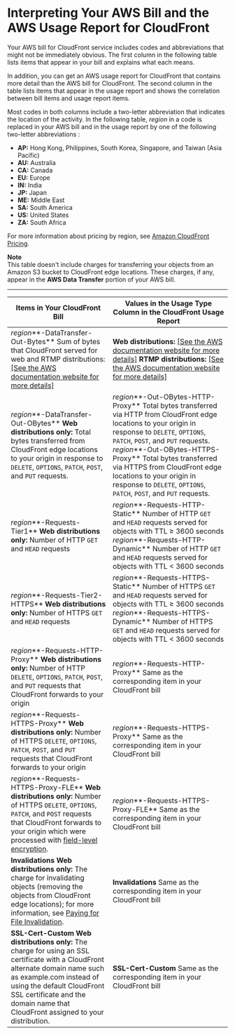 # Interpreting Your AWS Bill and the AWS Usage Report for CloudFront<a name="billing-and-usage-interpreting"></a>

Your AWS bill for CloudFront service includes codes and abbreviations that might not be immediately obvious\. The first column in the following table lists items that appear in your bill and explains what each means\.

In addition, you can get an AWS usage report for CloudFront that contains more detail than the AWS bill for CloudFront\. The second column in the table lists items that appear in the usage report and shows the correlation between bill items and usage report items\.

Most codes in both columns include a two\-letter abbreviation that indicates the location of the activity\. In the following table, *region* in a code is replaced in your AWS bill and in the usage report by one of the following two\-letter abbreviations :
+ **AP:** Hong Kong, Philippines, South Korea, Singapore, and Taiwan \(Asia Pacific\)
+ **AU:** Australia
+ **CA:** Canada
+ **EU:** Europe
+ **IN:** India
+ **JP:** Japan
+ **ME:** Middle East
+ **SA:** South America
+ **US:** United States
+ **ZA:** South Africa

For more information about pricing by region, see [Amazon CloudFront Pricing](http://aws.amazon.com/cloudfront/pricing/)\.

**Note**  
This table doesn't include charges for transferring your objects from an Amazon S3 bucket to CloudFront edge locations\. These charges, if any, appear in the **AWS Data Transfer** portion of your AWS bill\.


****  

| Items in Your CloudFront Bill | Values in the Usage Type Column in the CloudFront Usage Report | 
| --- | --- | 
|  *region***\-DataTransfer\-Out\-Bytes** Sum of bytes that CloudFront served for web and RTMP distributions: [\[See the AWS documentation website for more details\]](http://docs.aws.amazon.com/AmazonCloudFront/latest/DeveloperGuide/billing-and-usage-interpreting.html)  |  **Web distributions:** [\[See the AWS documentation website for more details\]](http://docs.aws.amazon.com/AmazonCloudFront/latest/DeveloperGuide/billing-and-usage-interpreting.html) **RTMP distributions:** [\[See the AWS documentation website for more details\]](http://docs.aws.amazon.com/AmazonCloudFront/latest/DeveloperGuide/billing-and-usage-interpreting.html)  | 
|  *region***\-DataTransfer\-Out\-OBytes** **Web distributions only:** Total bytes transferred from CloudFront edge locations to your origin in response to `DELETE`, `OPTIONS`, `PATCH`, `POST`, and `PUT` requests\.   |  *region***\-Out\-OBytes\-HTTP\-Proxy** Total bytes transferred via HTTP from CloudFront edge locations to your origin in response to `DELETE`, `OPTIONS`, `PATCH`, `POST`, and `PUT` requests\. *region***\-Out\-OBytes\-HTTPS\-Proxy** Total bytes transferred via HTTPS from CloudFront edge locations to your origin in response to `DELETE`, `OPTIONS`, `PATCH`, `POST`, and `PUT` requests\.  | 
|  *region***\-Requests\-Tier1** **Web distributions only:** Number of HTTP `GET` and `HEAD` requests  |  *region***\-Requests\-HTTP\-Static** Number of HTTP `GET` and `HEAD` requests served for objects with TTL ≥ 3600 seconds *region***\-Requests\-HTTP\-Dynamic** Number of HTTP `GET` and `HEAD` requests served for objects with TTL < 3600 seconds  | 
|  *region***\-Requests\-Tier2\-HTTPS** **Web distributions only:** Number of HTTPS `GET` and `HEAD` requests  |  *region***\-Requests\-HTTPS\-Static** Number of HTTPS `GET` and `HEAD` requests served for objects with TTL ≥ 3600 seconds *region***\-Requests\-HTTPS\-Dynamic** Number of HTTPS `GET` and `HEAD` requests served for objects with TTL < 3600 seconds  | 
|  *region***\-Requests\-HTTP\-Proxy** **Web distributions only:** Number of HTTP `DELETE`, `OPTIONS`, `PATCH`, `POST`, and `PUT` requests that CloudFront forwards to your origin  |  *region***\-Requests\-HTTP\-Proxy** Same as the corresponding item in your CloudFront bill  | 
|  *region***\-Requests\-HTTPS\-Proxy** **Web distributions only:** Number of HTTPS `DELETE`, `OPTIONS`, `PATCH`, `POST`, and `PUT` requests that CloudFront forwards to your origin  |  *region***\-Requests\-HTTPS\-Proxy** Same as the corresponding item in your CloudFront bill  | 
|  *region***\-Requests\-HTTPS\-Proxy\-FLE** **Web distributions only:** Number of HTTPS `DELETE`, `OPTIONS`, `PATCH`, and `POST` requests that CloudFront forwards to your origin which were processed with [field\-level encryption](https://docs.aws.amazon.com/AmazonCloudFront/latest/DeveloperGuide/field-level-encryption.html)\.   |  *region***\-Requests\-HTTPS\-Proxy\-FLE** Same as the corresponding item in your CloudFront bill  | 
|  **Invalidations** **Web distributions only:** The charge for invalidating objects \(removing the objects from CloudFront edge locations\); for more information, see [Paying for File Invalidation](Invalidation.md#PayingForInvalidation)\.  |  **Invalidations** Same as the corresponding item in your CloudFront bill  | 
|  **SSL\-Cert\-Custom** **Web distributions only:** The charge for using an SSL certificate with a CloudFront alternate domain name such as example\.com instead of using the default CloudFront SSL certificate and the domain name that CloudFront assigned to your distribution\.  |  **SSL\-Cert\-Custom** Same as the corresponding item in your CloudFront bill  | 